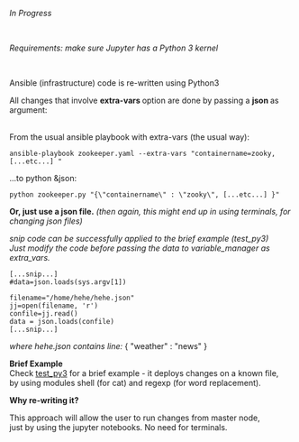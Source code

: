 
<i> In Progress </i>

<br>

<i>Requirements: make sure Jupyter has a Python 3 kernel</i>

<br>

Ansible (infrastructure) code is re-written using Python3

All changes that involve <b> extra-vars </b> option are done by passing a <b> json </b> as argument:

 </br>
From the usual ansible playbook with extra-vars (the usual way):

```
ansible-playbook zookeeper.yaml --extra-vars "containername=zooky, [...etc...] "
````
...to python &json:

```
python zookeeper.py "{\"containername\" : \"zooky\", [...etc...] }" 
```

<b>Or, just use a json file.</b> <i>(then again, this might end up in using terminals, for changing json files)</i>



<i> snip code can be successfully applied to the brief example (test_py3)</i>
</br>
<i> Just modify the code before passing the data to variable_manager as extra_vars. </i>
</br>
```
[...snip...]
#data=json.loads(sys.argv[1])

filename="/home/hehe/hehe.json"
jj=open(filename, 'r')
confile=jj.read()
data = json.loads(confile)
[...snip...]
```
<i> where hehe.json contains line:</i>  { "weather" : "news" }
 </br>
 
 
<b> Brief Example </b></br>
Check [test_py3](https://github.com/LorenvXn/mu3/blob/master/Jupyter_approach/test_py3.ipynb) for a brief example - it deploys changes on a known file,</br>
by  using modules shell (for cat) and regexp (for word replacement). 


<b>Why re-writing it? </b>

This approach will allow the user to run changes from master node,</br>
just by using the jupyter notebooks. No need for terminals. 
